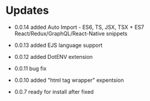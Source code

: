 # Updates

- 0.0.14 added Auto Import - ES6, TS, JSX, TSX + ES7 React/Redux/GraphQL/React-Native snippets

* 0.0.13 added EJS language support

- 0.0.12 added DotENV extension

- 0.0.11 bug fix

* 0.0.10 added "html tag wrapper" expentsion

- 0.0.7 ready for install after fixed
